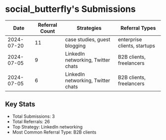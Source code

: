 # social_butterfly's Submissions

| Date | Referral Count | Strategies | Referral Types |
|------|----------------|------------|----------------|
| 2024-07-20 | 11 | case studies, guest blogging | enterprise clients, startups |
| 2024-07-05 | 9 | LinkedIn networking, Twitter chats | B2B clients, freelancers |
| 2024-07-05 | 6 | LinkedIn networking, Twitter chats | B2B clients, freelancers |

## Key Stats
- Total Submissions: 3
- Total Referrals: 26
- Top Strategy: LinkedIn networking
- Most Common Referral Type: B2B clients

